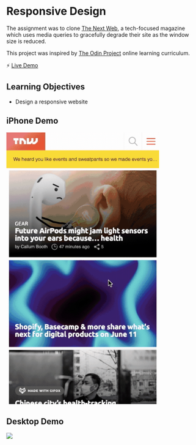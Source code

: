# Responsive Design

The assignment  was to clone [The Next Web](https://thenextweb.com/), a tech-focused magazine which uses media queries to gracefully degrade their site as the window size is reduced.
  
This project was inspired by [The Odin Project](https://www.theodinproject.com/) online learning curriculum.

:zap: [Live Demo](https://morganbonhomme.github.io/Responsive-Design/)

## Learning Objectives
* Design a responsive website

## iPhone Demo
<img src="https://github.com/morganbonhomme/Responsive-Design/blob/master/assets/tnwimhponeXdemo.gif" width="400"/>

## Desktop Demo
<img src="https://github.com/morganbonhomme/Responsive-Design/blob/master/assets/tnwdesktopdemo.gif" width="400"/>
